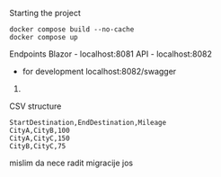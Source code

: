 Starting the project 
```
docker compose build --no-cache
docker compose up 
```
Endpoints
Blazor - localhost:8081
API - localhost:8082
- for development localhost:8082/swagger
1.
CSV structure
```
StartDestination,EndDestination,Mileage
CityA,CityB,100
CityA,CityC,150
CityB,CityC,75
```
mislim da nece radit migracije jos
